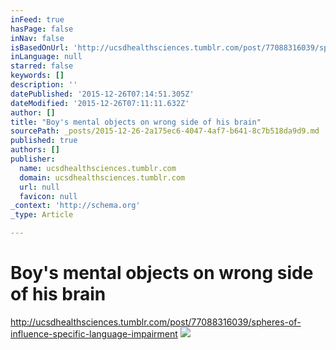 ```yaml
---
inFeed: true
hasPage: false
inNav: false
isBasedOnUrl: 'http://ucsdhealthsciences.tumblr.com/post/77088316039/spheres-of-influence-specific-language-impairment'
inLanguage: null
starred: false
keywords: []
description: ''
datePublished: '2015-12-26T07:14:51.305Z'
dateModified: '2015-12-26T07:11:11.632Z'
author: []
title: "Boy's mental objects on wrong side of his brain"
sourcePath: _posts/2015-12-26-2a175ec6-4047-4af7-b641-8c7b518da9d9.md
published: true
authors: []
publisher:
  name: ucsdhealthsciences.tumblr.com
  domain: ucsdhealthsciences.tumblr.com
  url: null
  favicon: null
_context: 'http://schema.org'
_type: Article

---
```

# Boy's mental objects on wrong side of his brain

http://ucsdhealthsciences.tumblr.com/post/77088316039/spheres-of-influence-specific-language-impairment
![](http://41.media.tumblr.com/d8b664570c10430f000bef01f84b89f1/tumblr_n17gsd6DZY1qievavo1_500.jpg)